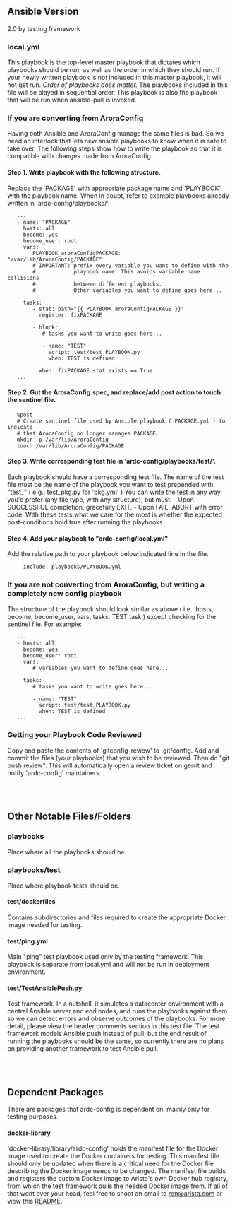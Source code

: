 ## Ansible Version
2.0 by testing framework

### local.yml
This playbook is the top-level master playbook that dictates which playbooks should be run, as well as the order in which they should run. If your newly written playbook is not included in this master playbook, it will not get run. *Order of playbooks does matter.* The playbooks included in this file will be played in sequential order. This playbook is also the playbook that will be run when ansible-pull is invoked. 

### If you are converting from AroraConfig
Having both Ansible and AroraConfig manage the same files is bad.  So we need an interlock that lets new ansible playbooks to know when it is safe to take over. The following steps show how to write the playbook so that it is compatible with changes made from AroraConfig.

#### Step 1. Write playbook with the following structure.
Replace the 'PACKAGE' with appropriate package name and 'PLAYBOOK' with the playbook name. When in doubt, refer to example playbooks already written in 'ardc-config/playbooks/'.

```
   ---
   - name: "PACKAGE"
     hosts: all
     become: yes
     become_user: root
     vars:
        PLAYBOOK_aroraConfigPACKAGE:       "/var/lib/AroraConfig/PACKAGE"
        # IMPORTANT: prefix every variable you want to define with the 
        #            playbook name. This avoids variable name collisions 
        #            between different playbooks.
        #            Other variables you want to define goes here...

     tasks:
        - stat: path="{{ PLAYBOOK_aroraConfigPACKAGE }}"
          register: fixPACKAGE

        - block:
           # tasks you want to write goes here...

           - name: "TEST"
             script: test/test_PLAYBOOK.py
             when: TEST is defined

          when: fixPACKAGE.stat.exists == True
   ...
```

#### Step 2. Gut the AroraConfig.spec, and replace/add post action to touch the sentinel file.
```
   %post
   # Create sentinel file used by Ansible playbook ( PACKAGE.yml ) to indicate
   # that AroraConfig no longer manages PACKAGE.
   mkdir -p /var/lib/AroraConfig
   touch /var/lib/AroraConfig/PACKAGE
```

#### Step 3. Write corresponding test file in 'ardc-config/playbooks/test/'.
Each playbook should have a corresponding test file. The name of the test file must be the name of the playbook you want to test prepended with "test\_" ( e.g.: test\_pkg.py for 'pkg.yml' )
You can write the test in any way you'd prefer (any file type, with any structure), but must:
    - Upon SUCCESSFUL completion, gracefully EXIT.
    - Upon FAIL, ABORT with error code.
With these tests what we care for the most is whether the expected post-conditions hold true after running the playbooks.

#### Step 4. Add your playbook to "ardc-config/local.yml" 
Add the relative path to your playbook below indicated line in the file. 
```
   - include: playbooks/PLAYBOOK.yml
```

### If you are not converting from AroraConfig, but writing a completely new config playbook
The structure of the playbook should look similar as above ( i.e.: hosts, become, become\_user, vars, tasks, TEST task ) except checking for the sentinel file. For example:

```
   ---
   - hosts: all
     become: yes
     become_user: root
     vars:
        # variables you want to define goes here...

     tasks:
        # tasks you want to write goes here...

        - name: "TEST"
          script: test/test_PLAYBOOK.py
          when: TEST is defined
   ...
```

### Getting your Playbook Code Reviewed
Copy and paste the contents of 'gitconfig-review' to .git/config. Add and commit the files (your playbooks) that you wish to be reviewed. Then do "git push review". This will automatically open a review ticket on gerrit and notify 'ardc-config' maintainers.

<br />
<br />

## Other Notable Files/Folders
### playbooks
Place where all the playbooks should be.

### playbooks/test
Place where playbook tests should be.

#### test/dockerfiles
Contains subdirectories and files required to create the appropriate Docker image needed for testing.

#### test/ping.yml
Main "ping" test playbook used only by the testing framework. This playbook is separate from local.yml and will not be run in deployment environment.

#### test/TestAnsiblePush.py
Test framework. In a nutshell, it simulates a datacenter environment with a central Ansible server and end nodes, and runs the playbooks against them so we can detect errors and observe outcomes of the playbooks. For more detail, please view the header comments section in this test file. The test framework models Ansible push instead of pull, but the end result of running the playbooks should be the same, so currently there are no plans on providing another framework to test Ansible pull.

<br />
<br />

## Dependent Packages
There are packages that ardc-config is dependent on, mainly only for testing purposes.

#### docker-library
'docker-library/library/ardc-config' holds the manifest file for the Docker image used to create the Docker containers for testing. This manifest file should only be updated when there is a critical need for the Docker file describing the Docker image needs to be changed. The manifest file builds and registers the custom Docker image to Arista's own Docker hub registry, from which the test framework pulls the needed Docker image from. If all of that went over your head, feel free to shoot an email to ren@arista.com or view this [README](http://gerrit/plugins/gitblit/docs/?r=docker-library.git&h=master).

